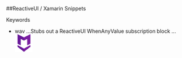 ##ReactiveUI / Xamarin Snippets

Keywords

* wav 
...Stubs out a ReactiveUI WhenAnyValue subscription block
...![alt text](https://github.com/adam-p/markdown-here/raw/master/src/common/images/icon48.png "Logo Title Text 1")
